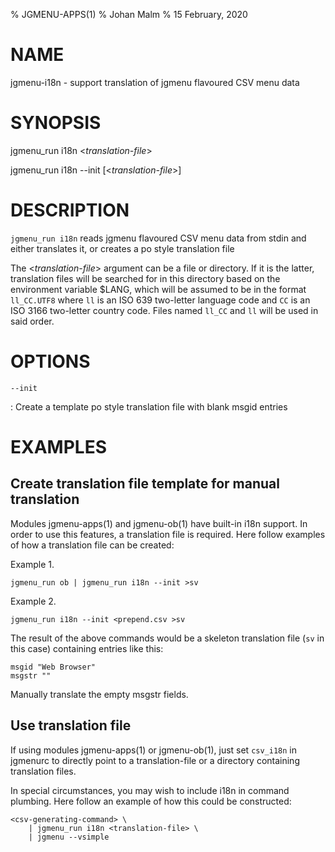 % JGMENU-APPS(1)
% Johan Malm
% 15 February, 2020

# NAME

jgmenu-i18n - support translation of jgmenu flavoured CSV menu data

# SYNOPSIS

jgmenu_run i18n <*translation-file*>

jgmenu_run i18n \--init \[<*translation-file*>]

# DESCRIPTION

`jgmenu_run i18n` reads jgmenu flavoured CSV menu data from stdin and either
translates it, or creates a po style translation file

The <*translation-file*> argument can be a file or directory. If it is the
latter, translation files will be searched for in this directory based on the
environment variable $LANG, which will be assumed to be in the format
`ll_CC.UTF8` where `ll` is an ISO 639 two-letter language code and `CC` is an
ISO 3166 two-letter country code.  Files named `ll_CC` and `ll` will be used
in said order.

# OPTIONS

`--init`

:   Create a template po style translation file with blank msgid entries

# EXAMPLES

## Create translation file template for manual translation

Modules jgmenu-apps(1) and jgmenu-ob(1) have built-in i18n support. In order
to use this features, a translation file is required. Here follow examples of
how a translation file can be created:

Example 1.

    jgmenu_run ob | jgmenu_run i18n --init >sv

Example 2.

    jgmenu_run i18n --init <prepend.csv >sv

The result of the above commands would be a skeleton translation file (`sv` in
this case) containing entries like this:

    msgid "Web Browser"
    msgstr ""

Manually translate the empty msgstr fields.

## Use translation file

If using modules jgmenu-apps(1) or jgmenu-ob(1), just set `csv_i18n` in
jgmenurc to directly point to a translation-file or a directory containing
translation files.

In special circumstances, you may wish to include i18n in command plumbing.
Here follow an example of how this could be constructed:

    <csv-generating-command> \
    	| jgmenu_run i18n <translation-file> \
        | jgmenu --vsimple

